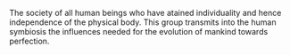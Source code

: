 The society of all human beings who have atained individuality and hence independence of the physical body. This group transmits into the human symbiosis the influences needed for the evolution of mankind towards perfection.